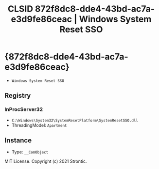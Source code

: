 ﻿---
title: "CLSID 872f8dc8-dde4-43bd-ac7a-e3d9fe86ceac | Windows System Reset SSO"
excerpt: What is COM-Object CLSID 872f8dc8-dde4-43bd-ac7a-e3d9fe86ceac?
---

# {872f8dc8-dde4-43bd-ac7a-e3d9fe86ceac}

* `Windows System Reset SSO`

## Registry


### InProcServer32

* `C:\Windows\System32\SystemResetPlatform\SystemResetSSO.dll`
* ThreadingModel: `Apartment`

## Instance

* Type: `__ComObject`

MIT License. Copyright (c) 2021 Strontic.


